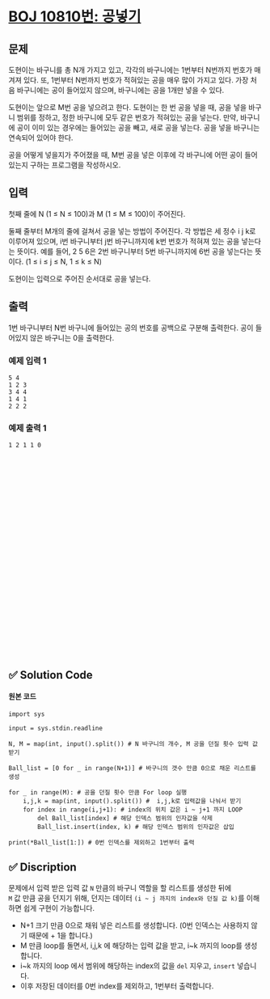 # [BOJ 10810번: 공넣기](https://www.acmicpc.net/problem/10810)

## 문제

도현이는 바구니를 총 N개 가지고 있고, 각각의 바구니에는 1번부터 N번까지 번호가 매겨져 있다. 또, 1번부터 N번까지 번호가 적혀있는 공을 매우 많이 가지고 있다. 가장 처음 바구니에는 공이 들어있지 않으며, 바구니에는 공을 1개만 넣을 수 있다.  

도현이는 앞으로 M번 공을 넣으려고 한다. 도현이는 한 번 공을 넣을 때, 공을 넣을 바구니 범위를 정하고, 정한 바구니에 모두 같은 번호가 적혀있는 공을 넣는다. 만약, 바구니에 공이 이미 있는 경우에는 들어있는 공을 빼고, 새로 공을 넣는다. 공을 넣을 바구니는 연속되어 있어야 한다.  

공을 어떻게 넣을지가 주어졌을 때, M번 공을 넣은 이후에 각 바구니에 어떤 공이 들어 있는지 구하는 프로그램을 작성하시오.  

## 입력

첫째 줄에 N (1 ≤ N ≤ 100)과 M (1 ≤ M ≤ 100)이 주어진다.  

둘째 줄부터 M개의 줄에 걸쳐서 공을 넣는 방법이 주어진다. 각 방법은 세 정수 i j k로 이루어져 있으며, i번 바구니부터 j번 바구니까지에 k번 번호가 적혀져 있는 공을 넣는다는 뜻이다. 예를 들어, 2 5 6은 2번 바구니부터 5번 바구니까지에 6번 공을 넣는다는 뜻이다. (1 ≤ i ≤ j ≤ N, 1 ≤ k ≤ N)  

도현이는 입력으로 주어진 순서대로 공을 넣는다.  

## 출력

1번 바구니부터 N번 바구니에 들어있는 공의 번호를 공백으로 구분해 출력한다. 공이 들어있지 않은 바구니는 0을 출력한다.



### 예제 입력 1

```
5 4
1 2 3
3 4 4
1 4 1
2 2 2
```

### 예제 출력 1 

```
1 2 1 1 0
```

<br/>
<br/>
<br/>
<br/>
<br/>
<br/>
<br/>
<br/>
<br/>
<br/>
<br/>
<br/>
<br/>
<br/>
<br/>
<br/>
<br/>
<br/>
<br/>
<br/>
<br/>
<br/>
<br/>


## ✅ Solution Code

#### 원본 코드

```python3
import sys

input = sys.stdin.readline

N, M = map(int, input().split()) # N 바구니의 개수, M 공을 던질 횟수 입력 값 받기

Ball_list = [0 for _ in range(N+1)] # 바구니의 갯수 만큼 0으로 채운 리스트를 생성

for _ in range(M): # 공을 던질 횟수 만큼 For loop 실행
    i,j,k = map(int, input().split()) #  i,j,k로 입력값을 나눠서 받기
    for index in range(i,j+1): # index의 위치 값은 i ~ j+1 까지 LOOP
        del Ball_list[index] # 해당 인덱스 범위의 인자값을 삭제
        Ball_list.insert(index, k) # 해당 인덱스 범위의 인자값은 삽입   
        
print(*Ball_list[1:]) # 0번 인덱스를 제외하고 1번부터 출력
```


## ✅ Discription

문제에서 입력 받은 입력 값 `N` 만큼의 바구니 역할을 할 리스트를 생성한 뒤에  
`M` 값 만큼 공을 던지기 위해, 던지는 데이터 `(i ~ j 까지의 index와 던질 값 k)`를 이해하면 쉽게 구현이 가능합니다.  

* N+1 크기 만큼 0으로 채워 넣은 리스트를 생성합니다. (0번 인덱스는 사용하지 않기 때문에 + 1을 합니다.)
* M 만큼 loop를 돌면서, i,j,k 에 해당하는 입력 값을 받고, i~k 까지의 loop를 생성합니다.  
* i~k 까지의 loop 에서 범위에 해당하는 index의 값을 `del` 지우고, `insert` 넣습니다.  
* 이후 저장된 데이터를 0번 index를 제외하고, 1번부터 출력합니다.  


<br/>
